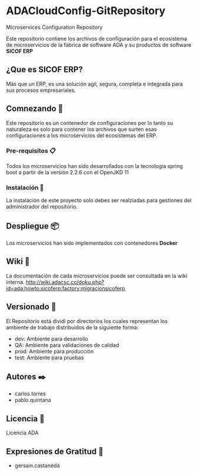 # ADACloudConfig-GitRepository
Microservices Configuration Repository

Este repositorio contiene los archivos de configuración para el ecosistema de microservicios de la fabrica de software ADA y su productos de software **SICOF ERP**

## ¿Que es SICOF ERP?
Más que un ERP, es una solución agil, segura, completa e integrada para sus procesos empresariales.

## Comnezando 🚀
Este repositorio es un contenedor de configuraciones por lo tanto su naturaleza es solo para contener los archivos que surten esas configuraciones a los microservicios del ecosistemas del ERP. 

### Pre-requisitos 📋
Todos los microservicios han sido desarrollados con la tecnologia spring boot a partir de la versión 2.2.6 con el OpenJKD 11

### Instalación 🔧
La instalación de este proyecto solo debes ser realziadas para gestiones del administrador del repositorio.

## Despliegue 📦
Los microservicios han sido implementados con contenedores **Docker**

## Wiki 📖
La documentación de cada microservicios puede ser consultada en la wiki interna. http://wiki.adacsc.co/doku.php?id=ada:howto:sicoferp:factory:migracionsicoferp

## Versionado 📌
El Repositorio está dividi por directorios los cuales representan los ambiente de trabajo distribuidos de la siguiente forma:

* dev: Ambiente para desarrollo
* QA: Ambiente para validaciones de calidad
* prod: Ambiente para producción
* test: Ambiente para pruebas

## Autores ✒️
* carlos.torres
* pablo.quintana

## Licencia 📄
Licencia ADA

## Expresiones de Gratitud 🎁
* gersain.castaneda
